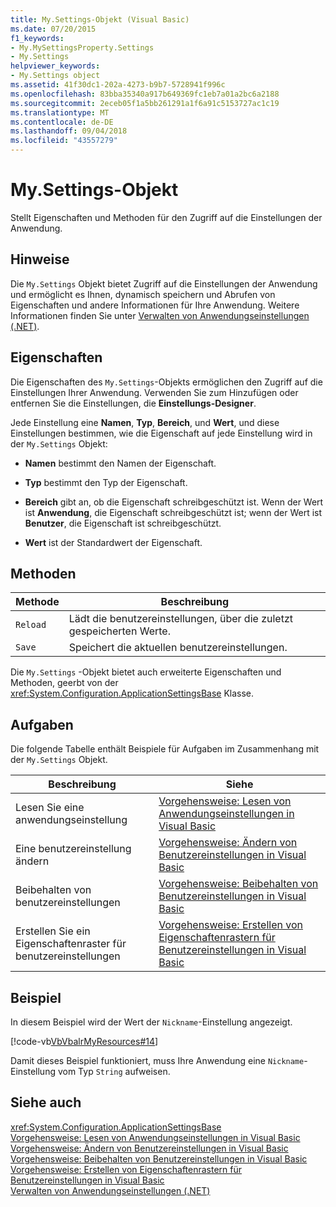 ```yaml
---
title: My.Settings-Objekt (Visual Basic)
ms.date: 07/20/2015
f1_keywords:
- My.MySettingsProperty.Settings
- My.Settings
helpviewer_keywords:
- My.Settings object
ms.assetid: 41f30dc1-202a-4273-b9b7-5728941f996c
ms.openlocfilehash: 83bba35340a917b649369fc1eb7a01a2bc6a2188
ms.sourcegitcommit: 2eceb05f1a5bb261291a1f6a91c5153727ac1c19
ms.translationtype: MT
ms.contentlocale: de-DE
ms.lasthandoff: 09/04/2018
ms.locfileid: "43557279"
---
```

# <a name="mysettings-object"></a>My.Settings-Objekt
Stellt Eigenschaften und Methoden für den Zugriff auf die Einstellungen der Anwendung.  
  
## <a name="remarks"></a>Hinweise  
 Die `My.Settings` Objekt bietet Zugriff auf die Einstellungen der Anwendung und ermöglicht es Ihnen, dynamisch speichern und Abrufen von Eigenschaften und andere Informationen für Ihre Anwendung. Weitere Informationen finden Sie unter [Verwalten von Anwendungseinstellungen (.NET)](/visualstudio/ide/managing-application-settings-dotnet).  
  
## <a name="properties"></a>Eigenschaften  
 Die Eigenschaften des `My.Settings`-Objekts ermöglichen den Zugriff auf die Einstellungen Ihrer Anwendung. Verwenden Sie zum Hinzufügen oder entfernen Sie die Einstellungen, die **Einstellungs-Designer**.  
  
 Jede Einstellung eine **Namen**, **Typ**, **Bereich**, und **Wert**, und diese Einstellungen bestimmen, wie die Eigenschaft auf jede Einstellung wird in der `My.Settings` Objekt:  
  
-   **Namen** bestimmt den Namen der Eigenschaft.  
  
-   **Typ** bestimmt den Typ der Eigenschaft.  
  
-   **Bereich** gibt an, ob die Eigenschaft schreibgeschützt ist. Wenn der Wert ist **Anwendung**, die Eigenschaft schreibgeschützt ist; wenn der Wert ist **Benutzer**, die Eigenschaft ist schreibgeschützt.  
  
-   **Wert** ist der Standardwert der Eigenschaft.  
  
## <a name="methods"></a>Methoden  
  
|Methode|Beschreibung|  
|---|---|  
|`Reload`|Lädt die benutzereinstellungen, über die zuletzt gespeicherten Werte.|  
|`Save`|Speichert die aktuellen benutzereinstellungen.|  
  
 Die `My.Settings` -Objekt bietet auch erweiterte Eigenschaften und Methoden, geerbt von der <xref:System.Configuration.ApplicationSettingsBase> Klasse.  
  
## <a name="tasks"></a>Aufgaben  
 Die folgende Tabelle enthält Beispiele für Aufgaben im Zusammenhang mit der `My.Settings` Objekt.  
  
|Beschreibung|Siehe|  
|---|---|  
|Lesen Sie eine anwendungseinstellung|[Vorgehensweise: Lesen von Anwendungseinstellungen in Visual Basic](../../../visual-basic/developing-apps/programming/app-settings/how-to-read-application-settings.md)|  
|Eine benutzereinstellung ändern|[Vorgehensweise: Ändern von Benutzereinstellungen in Visual Basic](../../../visual-basic/developing-apps/programming/app-settings/how-to-change-user-settings.md)|  
|Beibehalten von benutzereinstellungen|[Vorgehensweise: Beibehalten von Benutzereinstellungen in Visual Basic](../../../visual-basic/developing-apps/programming/app-settings/how-to-persist-user-settings.md)|  
|Erstellen Sie ein Eigenschaftenraster für benutzereinstellungen|[Vorgehensweise: Erstellen von Eigenschaftenrastern für Benutzereinstellungen in Visual Basic](../../../visual-basic/developing-apps/programming/app-settings/how-to-create-property-grids-for-user-settings.md)|  
  
## <a name="example"></a>Beispiel  
 In diesem Beispiel wird der Wert der `Nickname`-Einstellung angezeigt.  
  
 [!code-vb[VbVbalrMyResources#14](../../../visual-basic/developing-apps/programming/app-settings/codesnippet/VisualBasic/my-settings-object_1.vb)]  
  
 Damit dieses Beispiel funktioniert, muss Ihre Anwendung eine `Nickname`-Einstellung vom Typ `String` aufweisen.  
  
## <a name="see-also"></a>Siehe auch  
 <xref:System.Configuration.ApplicationSettingsBase>  
 [Vorgehensweise: Lesen von Anwendungseinstellungen in Visual Basic](../../../visual-basic/developing-apps/programming/app-settings/how-to-read-application-settings.md)  
 [Vorgehensweise: Ändern von Benutzereinstellungen in Visual Basic](../../../visual-basic/developing-apps/programming/app-settings/how-to-change-user-settings.md)  
 [Vorgehensweise: Beibehalten von Benutzereinstellungen in Visual Basic](../../../visual-basic/developing-apps/programming/app-settings/how-to-persist-user-settings.md)  
 [Vorgehensweise: Erstellen von Eigenschaftenrastern für Benutzereinstellungen in Visual Basic](../../../visual-basic/developing-apps/programming/app-settings/how-to-create-property-grids-for-user-settings.md)  
 [Verwalten von Anwendungseinstellungen (.NET)](/visualstudio/ide/managing-application-settings-dotnet)
